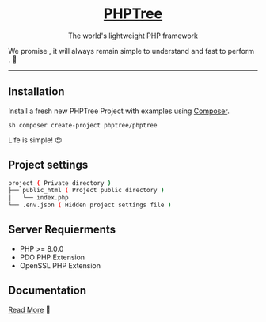 <h1 align=center><a href="https://www.phptree.org">PHPTree</a></h1>

<p align=center>
The world's lightweight PHP framework
</p>

We promise , it will always remain simple to understand and fast to perform . 🫡 

-----

## Installation

Install a fresh new PHPTree Project with examples using <a href="https://getcomposer.org/" target="_blank">Composer</a>. 

```sh composer create-project phptree/phptree```

Life is simple! 😍

## Project settings

```sh
project ( Private directory )
├── public_html ( Project public directory )
│   └── index.php 
└── .env.json ( Hidden project settings file ) 
```


## Server Requierments

 * PHP >= 8.0.0
 * PDO PHP Extension
 * OpenSSL PHP Extension


## Documentation

<a href="https://www.phptree.org">Read More</a> 🧐

